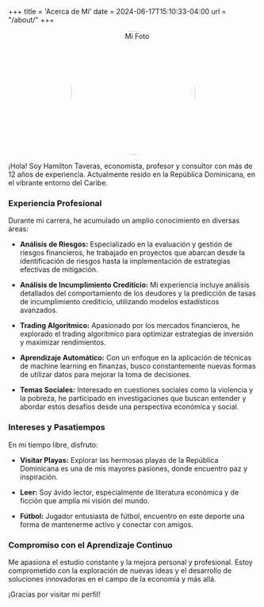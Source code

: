 +++
title = 'Acerca de Mí'
date = 2024-06-17T15:10:33-04:00
url = "/about/"
+++

<!--
<img src="https://htv399.github.io/hamiltontaveras.github.io/2024/06/post_with_jupyter/fotoHamiltonTaveras.jpg" alt="Mi Foto" style="width: 200px; height: auto;">
-->

<!--
<p align="center">
    <img src="https://htv399.github.io/hamiltontaveras.github.io/2024/06/post_with_jupyter/fotoHamiltonTaveras.jpg" alt="Mi Foto" width="200"/>
</p>
-->

<p align="center">
    <img src="https://htv399.github.io/hamiltontaveras.github.io/2024/06/post_with_jupyter/fotoHamiltonTaveras.jpg" alt="Mi Foto" style="width:250px; height:250px; border-radius:50%; object-fit:cover;"/>
</p>

<!--
<img src="https://htv399.github.io/hamiltontaveras.github.io/2024/06/post_with_jupyter/fotoHamiltonTaveras.jpg" alt="Mi Foto" style="width:200px;"/>
-->

<!--
![Mi Foto](https://htv399.github.io/hamiltontaveras.github.io/2024/06/post_with_jupyter/fotoHamiltonTaveras.jpg)  
-->

<!--
![Mi Foto](https://htv399.github.io/hamiltontaveras.github.io/2024/06/post_with_jupyter/fotoHamiltonTaveras.jpg){ width=200px }
-->

¡Hola! Soy Hamilton Taveras, economista, profesor y consultor con más de 12 años de experiencia. Actualmente resido en la República Dominicana, en el vibrante entorno del Caribe.

### Experiencia Profesional

Durante mi carrera, he acumulado un amplio conocimiento en diversas áreas:

- **Análisis de Riesgos:** Especializado en la evaluación y gestión de riesgos financieros, he trabajado en proyectos que abarcan desde la identificación de riesgos hasta la implementación de estrategias efectivas de mitigación.

- **Análisis de Incumplimiento Crediticio:** Mi experiencia incluye análisis detallados del comportamiento de los deudores y la predicción de tasas de incumplimiento crediticio, utilizando modelos estadísticos avanzados.

- **Trading Algorítmico:** Apasionado por los mercados financieros, he explorado el trading algorítmico para optimizar estrategias de inversión y maximizar rendimientos.

- **Aprendizaje Automático:** Con un enfoque en la aplicación de técnicas de machine learning en finanzas, busco constantemente nuevas formas de utilizar datos para mejorar la toma de decisiones.

- **Temas Sociales:** Interesado en cuestiones sociales como la violencia y la pobreza, he participado en investigaciones que buscan entender y abordar estos desafíos desde una perspectiva económica y social.

### Intereses y Pasatiempos

En mi tiempo libre, disfruto:

- **Visitar Playas:** Explorar las hermosas playas de la República Dominicana es una de mis mayores pasiones, donde encuentro paz y inspiración.

- **Leer:** Soy ávido lector, especialmente de literatura económica y de ficción que amplía mi visión del mundo.

- **Fútbol:** Jugador entusiasta de fútbol, encuentro en este deporte una forma de mantenerme activo y conectar con amigos.

### Compromiso con el Aprendizaje Continuo

Me apasiona el estudio constante y la mejora personal y profesional. Estoy comprometido con la exploración de nuevas ideas y el desarrollo de soluciones innovadoras en el campo de la economía y más allá.

¡Gracias por visitar mi perfil!